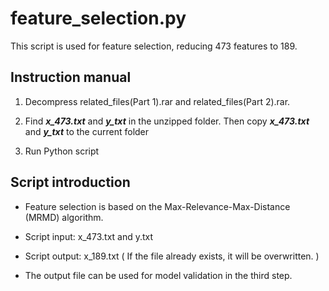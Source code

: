 # feature_selection.py

This script is used for feature selection, reducing 473 features to 189.

## Instruction manual

1. Decompress related_files(Part 1).rar and related_files(Part 2).rar.

2. Find ***x_473.txt*** and ***y_txt*** in the unzipped folder. Then copy ***x_473.txt*** and ***y_txt*** to the current folder

3. Run Python script

## Script introduction

* Feature selection is based on the Max-Relevance-Max-Distance (MRMD) algorithm.

* Script input: x_473.txt and y.txt

* Script output: x_189.txt ( If the file already exists, it will be overwritten. )

* The output file can be used for model validation in the third step.
